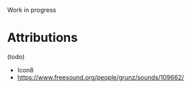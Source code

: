 Work in progress

# Attributions

(todo)

- Icon8
- https://www.freesound.org/people/grunz/sounds/109662/
